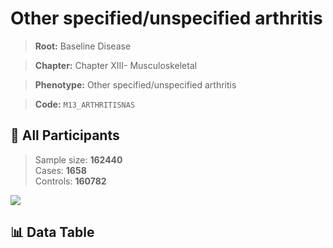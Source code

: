 # Other specified/unspecified arthritis

> **Root:** Baseline Disease  

> **Chapter:** Chapter XIII- Musculoskeletal  

> **Phenotype:** Other specified/unspecified arthritis  

> **Code:** `M13_ARTHRITISNAS`

## 🧪 All Participants  
> Sample size: **162440**  
> Cases: **1658**  
> Controls: **160782**
<img src="/Sensitive/Figures/ALL/Baseline/M13_ARTHRITISNAS.png"/>

## 📊 Data Table
<CsvTableMRF src="/Sensitive/Data/ALL/Baseline/LG_M13_ARTHRITISNAS.csv"/>

